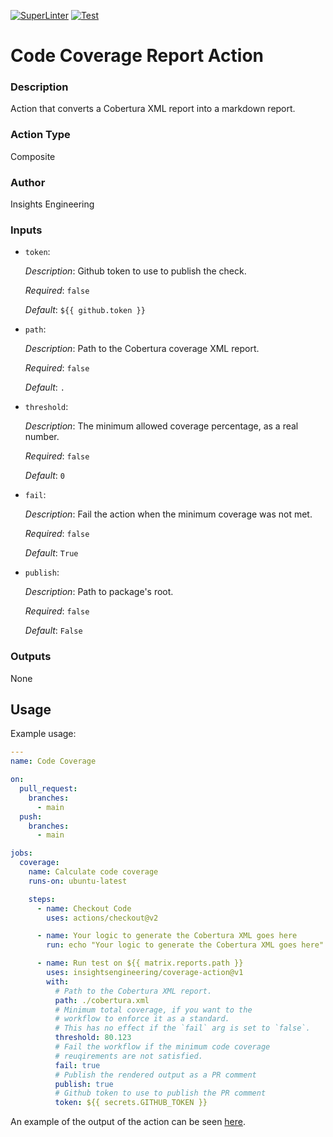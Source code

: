 [![SuperLinter](https://github.com/insightsengineering/coverage-action/actions/workflows/linter.yaml/badge.svg)](https://github.com/insightsengineering/coverage-action/actions/workflows/linter.yaml)
[![Test](https://github.com/insightsengineering/coverage-action/actions/workflows/test.yaml/badge.svg)](https://github.com/insightsengineering/coverage-action/actions/workflows/test.yaml)

<!-- BEGIN_ACTION_DOC -->
# Code Coverage Report Action

### Description
Action that converts a Cobertura XML report into a markdown report.
### Action Type
Composite

### Author
Insights Engineering

### Inputs
* `token`:

  _Description_: Github token to use to publish the check.

  _Required_: `false`

  _Default_: `${{ github.token }}`

* `path`:

  _Description_: Path to the Cobertura coverage XML report.

  _Required_: `false`

  _Default_: `.`

* `threshold`:

  _Description_: The minimum allowed coverage percentage, as a real number.

  _Required_: `false`

  _Default_: `0`

* `fail`:

  _Description_: Fail the action when the minimum coverage was not met.

  _Required_: `false`

  _Default_: `True`

* `publish`:

  _Description_: Path to package's root.

  _Required_: `false`

  _Default_: `False`

### Outputs
None
<!-- END_ACTION_DOC -->

## Usage

Example usage:

```yaml
---
name: Code Coverage

on:
  pull_request:
    branches:
      - main
  push:
    branches:
      - main

jobs:
  coverage:
    name: Calculate code coverage
    runs-on: ubuntu-latest

    steps:
      - name: Checkout Code
        uses: actions/checkout@v2

      - name: Your logic to generate the Cobertura XML goes here
        run: echo "Your logic to generate the Cobertura XML goes here"

      - name: Run test on ${{ matrix.reports.path }}
        uses: insightsengineering/coverage-action@v1
        with:
          # Path to the Cobertura XML report.
          path: ./cobertura.xml
          # Minimum total coverage, if you want to the
          # workflow to enforce it as a standard.
          # This has no effect if the `fail` arg is set to `false`.
          threshold: 80.123
          # Fail the workflow if the minimum code coverage
          # reuqirements are not satisfied.
          fail: true
          # Publish the rendered output as a PR comment
          publish: true
          # Github token to use to publish the PR comment
          token: ${{ secrets.GITHUB_TOKEN }}
```

An example of the output of the action can be seen [here](https://github.com/insightsengineering/coverage-action/pull/3#issuecomment-997221532).
